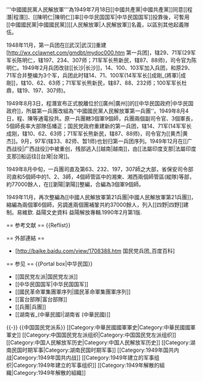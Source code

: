'''中國國民黨人民解放軍'''為1949年7月18日[[中國共產黨|中國共產黨]]同意[[程潛|程潛]]、[[陳明仁|陳明仁]]率[[中华民国国军|中华民国国军]]投靠後，可暫用[[中國國民黨|中國國民黨]][[人民解放軍|人民解放軍]]名義，以區別其他起義隊伍。

1948年11月，第一兵团在[[武汉|武汉]]重建<ref>[http://wx.cclawnet.com/gmdbt/mydoc000.htm 第一兵团]</ref>，辖29、71军(29军军长陈明仁，辖197、234、307师；71军军长熊新民，辖87、88师)，司令官为陈明仁。1949年2月兵团改驻[[长沙|长沙]]，14、100、103军加入兵团，和原29、71军合并整编为3个军，兵团此时辖14、71、100军(14军军长[[成剛_(將軍)|成剛]]，辖10、62、63师；71军军长熊新民，辖87、88、232师；100军军长杜鼎，辖19、197、307师)。

1949年8月3日，程潛宣布正式脫離位於[[廣州|廣州]]的[[中华民国政府|中华民国政府]]，所屬第一兵團改組為''中國國民黨人民解放軍第一兵團''。1949年8月4日，程、陳等通電投共。原一兵團轄3個軍9個師，兵團兩個副司令官、3個軍長，5個師長率大部隊伍幡正；国民党政府重建新的第一兵团，辖14、71军(14军军长成刚，辖10、62、63师；71军军长熊新民，辖87、88师)，司令官为[[黄杰|黄杰]]。9月，97军(辖33、82师、暂1师)也划归第一兵团序列。1949年12月在[[广西战役|广西战役]]中被重创，残部逃入[[越南|越南]]，由[[法屬印度支那|法屬印度支那]]船运往[[台灣|台灣]]。

1949年8月中旬，一兵團司直及第63、232、197，307師之大部，省保安司令部司直和5個師中的1、2、3師，4個師管區中的湘東、湘西兩個師管區(縱隊)等部，約77000餘人，在[[瀏陽|瀏陽]]整編，合編為3個軍9個師。

1949年11月，再次整編為[[中國人民解放軍第21兵團|中國人民解放軍第21兵團]]，縮編為兩個軍6個師，另調進兩個團補鞏共約37000餘人，列入[[四野|四野]]建制。<ref>易維欽. 益陽文史資料 益陽解放專輯.1990年2月第1版.</ref>

== 参考文献 ==
{{Reflist}}

== 外部連結 ==
* [http://baike.baidu.com/view/1708388.htm 国民党兵团_百度百科]

== 参见 ==
{{Portal box|中华民国}}
* [[国民党左派|国民党左派]]
* [[中华民国国军|中华民国国军]]
* [[國民革命軍集團軍序列|國民革命軍集團軍序列]]
* [[富台部隊|富台部隊]]
* [[兵團|兵團]]
* [[湖南省_(中華民國)|湖南省 (中華民國)]]

{{-}}
{{中国国民党派系}}
[[Category:中華民國國軍軍史|Category:中華民國國軍軍史]]
[[Category:中国国民党左派组织|Category:中国国民党左派组织]]
[[Category:中国人民解放军历史|Category:中国人民解放军历史]]
[[Category:湖南民国时期军事|Category:湖南民国时期军事]]
[[Category:1949年国共内战|Category:1949年国共内战]]
[[Category:1949年建立的军事组织|Category:1949年建立的军事组织]]
[[Category:1949年解散的組織|Category:1949年解散的組織]]